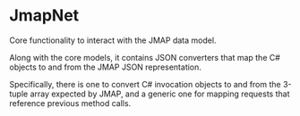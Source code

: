 ﻿# JmapNet

Core functionality to interact with the JMAP data model.

Along with the core models, it contains JSON converters that map the C# objects to and from the JMAP JSON representation. 

Specifically, there is one to convert C# invocation objects to and from the 3-tuple array expected by JMAP, and a generic one for mapping requests that reference previous method calls.
